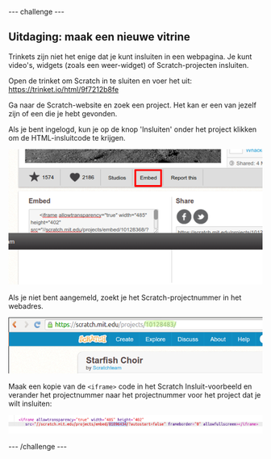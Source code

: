 \--- challenge \---

## Uitdaging: maak een nieuwe vitrine

Trinkets zijn niet het enige dat je kunt insluiten in een webpagina. Je kunt video's, widgets (zoals een weer-widget) of Scratch-projecten insluiten.

Open de trinket om Scratch in te sluiten en voer het uit: <https://trinket.io/html/9f7212b8fe>

Ga naar de Scratch-website en zoek een project. Het kan er een van jezelf zijn of een die je hebt gevonden.

Als je bent ingelogd, kun je op de knop 'Insluiten' onder het project klikken om de HTML-insluitcode te krijgen.

![screenshot](images/scratch-embed.png)

Als je niet bent aangemeld, zoekt je het Scratch-projectnummer in het webadres.

![screenshot](images/scratch-project-number.png)

Maak een kopie van de `<iframe>` code in het Scratch Insluit-voorbeeld en verander het projectnummer naar het projectnummer voor het project dat je wilt insluiten:

![screenshot](images/scratch-iframe.png)

\--- /challenge \---